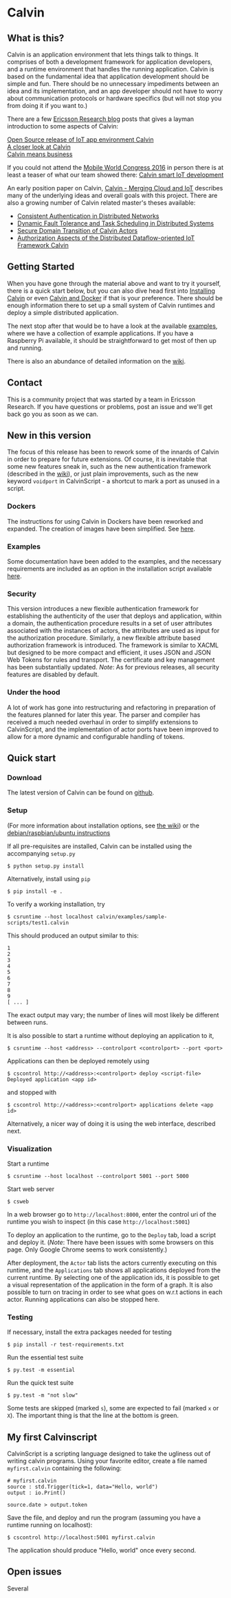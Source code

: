 # Calvin

## What is this?

Calvin is an application environment that lets things talk to things. It comprises of both a development framework for application developers, and a runtime environment that handles the running application. Calvin is based on the fundamental idea that application development should be simple and fun. There should be no unnecessary impediments between an idea and its implementation, and an app developer should not have to worry about communication protocols or hardware specifics (but will not stop you from doing it if you want to.)

There are a few [Ericsson Research blog](http://www.ericsson.com/research-blog/) posts that gives a layman introduction to some aspects of Calvin:

[Open Source release of IoT app environment Calvin](http://www.ericsson.com/research-blog/cloud/open-source-calvin/)  
[A closer look at Calvin](http://www.ericsson.com/research-blog/cloud/closer-look-calvin/)  
[Calvin means business](http://www.ericsson.com/research-blog/cloud/calvin-means-business/)  

If you could not attend the [Mobile World Congress 2016](https://www.mobileworldcongress.com) in person there is at least a teaser of what our team showed there: [Calvin smart IoT development](http://www.ericsson.com/research-blog/internet-of-things/calvin/)

An early position paper on Calvin, [Calvin - Merging Cloud and IoT](http://www.sciencedirect.com/science/article/pii/S1877050915008595) describes many of the underlying ideas and overall goals with this project. There are also a growing number of Calvin related master's theses available:

* [Consistent Authentication in Distributed Networks](https://lup.lub.lu.se/student-papers/search/publication/8871006)
* [Dynamic Fault Tolerance and Task Scheduling in Distributed Systems](https://lup.lub.lu.se/student-papers/search/publication/8876351)
* [Secure Domain Transition of Calvin Actors](https://lup.lub.lu.se/student-papers/search/publication/8881650)
* [Authorization Aspects of the Distributed Dataflow-oriented IoT Framework Calvin](https://lup.lub.lu.se/student-papers/search/publication/8879081)

## Getting Started

When you have gone through the material above and want to try it yourself, there is a quick start below, but you can also dive head first into [Installing Calvin](https://github.com/EricssonResearch/calvin-base/tree/master/extras/install/) or even [Calvin and Docker](https://github.com/EricssonResearch/calvin-base/tree/master/extras/docker/) if that is your preference. There should be enough information there to set up a small system of Calvin runtimes and deploy a simple distributed application.

The next stop after that would be to have a look at the available [examples](https://github.com/EricssonResearch/calvin-base/tree/master/calvin/examples), where we have a collection of example applications. If you have a Raspberry Pi available, it should be straightforward to get most of then up and running.

There is also an abundance of detailed information on the [wiki](https://github.com/EricssonResearch/calvin-base/wiki).

## Contact
This is a community project that was started by a team in Ericsson Research. If you have questions or problems, post an issue and we'll get back go you as soon as we can.

## New in this version

The focus of this release has been to rework some of the innards of Calvin in order to prepare for future extensions. Of course, it is inevitable that some new features sneak in, such as the new authentication framework (described in the [wiki](https://github.com/EricssonResearch/calvin-base/wiki/Security)), or just plain improvements, such as the new keyword `voidport` in CalvinScript - a shortcut to mark a port as unused in a script.

### Dockers ###

The instructions for using Calvin in Dockers have been reworked and expanded. The creation of images have been simplified. See [here](https://github.com/EricssonResearch/calvin-base/tree/master/extras/docker).

### Examples ###

Some documentation have been added to the examples, and the necessary requirements are included as an option in the installation script available [here](https://github.com/EricssonResearch/calvin-base/tree/master/extras/install).

### Security ###

This version introduces a new flexible authentication framework for establishing the authenticity of the user that deploys and application, within a domain, the authentication procedure results in a set of user attributes associated with the instances of actors, the attributes are used as input for the authorization procedure. Similarly, a new flexible attribute based authorization framework  is introduced. The framework is similar to XACML but designed to be more compact and efficient, it uses JSON and JSON Web Tokens for rules and transport. The certificate and key management has been substantially updated. _Note_: As for previous releases, all security features are disabled by default.

### Under the hood ###

A lot of work has gone into restructuring and refactoring in preparation of the features planned for later this year. The parser and compiler has received a much needed overhaul in order to simplify extensions to CalvinScript, and the implementation of actor ports have been improved to allow for a more dynamic and configurable handling of tokens. 

## Quick start

### Download

The latest version of Calvin can be found on [github](https://github.com/EricssonResearch/calvin-base).

### Setup

(For more information about installation options, see [the wiki](https://github.com/EricssonResearch/calvin-base/wiki/Installation)) or the [debian/raspbian/ubuntu instructions](https://github.com/EricssonResearch/calvin-base/tree/master/extras/install)

If all pre-requisites are installed, Calvin can be installed using the accompanying `setup.py`

    $ python setup.py install

Alternatively, install using `pip`

    $ pip install -e .

To verify a working installation, try

    $ csruntime --host localhost calvin/examples/sample-scripts/test1.calvin

This should produced an output similar to this:

    1
    2
    3
    4
    5
    6
    7
    8
    9
    [ ... ]

The exact output may vary; the number of lines will most likely be different between runs. 

It is also possible to start a runtime without deploying an application to it,

    $ csruntime --host <address> --controlport <controlport> --port <port>

Applications can then be deployed remotely using

    $ cscontrol http://<address>:<controlport> deploy <script-file>
    Deployed application <app id>

and stopped with

    $ cscontrol http://<address>:<controlport> applications delete <app id>

Alternatively, a nicer way of doing it is using the web interface, described next.

### Visualization

Start a runtime

    $ csruntime --host localhost --controlport 5001 --port 5000

Start web server

    $ csweb

In a web browser go to `http://localhost:8000`, enter the control uri of the runtime you wish to inspect (in this case `http://localhost:5001`)

To deploy an application to the runtime, go to the `Deploy` tab, load a script and deploy it. (_Note_: There have been issues with some browsers on this page. Only Google Chrome seems to work consistently.)

After deployment, the `Actor` tab lists the actors currently executing on this runtime, and the `Applications` tab shows all applications deployed from the current runtime. By selecting one of the application ids, it is possible to get a visual representation of the application in the form of a graph. It is also possible to turn on tracing in order to see what goes on w.r.t actions in each actor. Running applications can also be stopped here. 

### Testing

If necessary, install the extra packages needed for testing

    $ pip install -r test-requirements.txt

Run the essential test suite

    $ py.test -m essential

Run the quick test suite

    $ py.test -m "not slow"

Some tests are skipped (marked `s`), some are expected to fail (marked `x` or `X`). The important thing is that the line at the bottom is green.

## My first Calvinscript

CalvinScript is a scripting language designed to take the ugliness out of writing calvin programs. Using your favorite editor, create a file named `myfirst.calvin` containing the following:

    # myfirst.calvin
    source : std.Trigger(tick=1, data="Hello, world")
    output : io.Print()

    source.date > output.token

Save the file, and deploy and run the program (assuming you have a runtime running on localhost):

    $ cscontrol http://localhost:5001 myfirst.calvin

The application should produce "Hello, world" once every second.

## Open issues

Several
